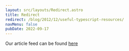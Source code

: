 ```yaml
---
layout: src/layouts/Redirect.astro
title: Redirect
redirect: /blog/2012/12/useful-typescript-resources/
navMenu: false
pubDate: 2022-09-17
---
```

<div>
Our article feed can be found <a href="/blog/2012/12/useful-typescript-resources/">here</a>
</div>
